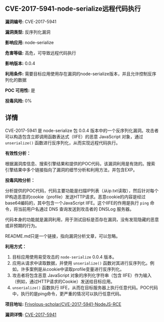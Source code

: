 ## CVE-2017-5941-node-serialize远程代码执行

**漏洞编号:** CVE-2017-5941

**漏洞类型:** 反序列化漏洞

**影响应用:** node-serialize

**危害等级:** 高危，可导致远程代码执行

**影响版本:** 0.0.4

**利用条件:** 需要目标应用使用存在漏洞的node-serialize版本，并且允许控制反序列化的数据

**POC 可用性:** 是

**投毒风险:** 0%

## 详情

CVE-2017-5941 是 node-serialize 包 0.0.4 版本中的一个反序列化漏洞。攻击者可以构造包含立即调用函数表达式（IIFE）的恶意 JavaScript 对象，通过 `unserialize()` 函数进行反序列化，从而实现远程代码执行。

**有效性分析：**

根据漏洞库信息、搜索引擎结果和提供的POC代码，该漏洞利用是有效的。搜索引擎结果中多个链接指向了漏洞的细节分析和利用方法，并包含EXP。

**投毒风险分析：**

分析提供的POC代码，代码主要功能是扫描IP列表（从ip.txt读取），然后针对每个IP构造恶意的cookie（profile）发送HTTP请求。恶意cookie的内容是经过base64编码的，其中包含一个JavaScript IIFE。这个IIFE的作用是执行 `ping` 命令，将当前用户名通过 DNS 查询发送到攻击者的 DNSLog 服务器。

代码本身的功能就是漏洞利用，用于测试目标是否存在漏洞，没有发现隐藏的恶意或非预期的行为。

README.md只是一个链接，指向漏洞分析文章，可以忽略。

**利用方式：**

1.  目标应用使用易受攻击的 `node-serialize` 0.0.4 版本。
2.  应用从请求中读取数据，并使用 `unserialize()` 函数对其进行反序列化。例如，许多案例是从cookie中读取profile变量进行反序列化。
3.  攻击者将包含恶意 JavaScript 对象的序列化字符串（包含 IIFE）作为输入（例如，通过HTTP请求的Cookie）发送给目标应用。
4.  `unserialize()` 函数执行 IIFE，从而在目标服务器上执行任意代码。POC代码中，执行的是ping命令，更严重的情况可以执行任意代码。


**项目地址:** [Frivolous-scholar/CVE-2017-5941-NodeJS-RCE](https://github.com/Frivolous-scholar/CVE-2017-5941-NodeJS-RCE)

**漏洞详情:** [CVE-2017-5941](https://nvd.nist.gov/vuln/detail/CVE-2017-5941)